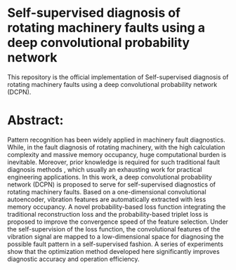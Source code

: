 # Self-supervised diagnosis of rotating machinery faults using a deep convolutional probability network
This repository is the official implementation of Self-supervised diagnosis of rotating machinery faults using a deep convolutional probability network (DCPN).
# Abstract: 
Pattern recognition has been widely applied in machinery fault diagnostics. While, in the fault diagnosis of rotating machinery, with the high calculation complexity and massive memory occupancy, huge computational burden is inevitable. Moreover, prior knowledge is required for such traditional fault diagnosis methods , which usually an exhausting work for practical engineering applications. In this work, a deep convolutional probability network (DCPN) is proposed to serve for self-supervised diagnostics of rotating machinery faults. Based on a one-dimensional convolutional autoencoder, vibration features are automatically extracted with less memory occupancy. A novel probability-based loss function integrating the traditional reconstruction loss and the probability-based triplet loss is proposed to improve the convergence speed of the feature selection. Under the self-supervision of the loss function, the convolutional features of the vibration signal are mapped to a low-dimensional space for diagnosing the possible fault pattern in a self-supervised fashion. A series of experiments show that the optimization method developed here significantly improves diagnostic accuracy and operation efficiency.
